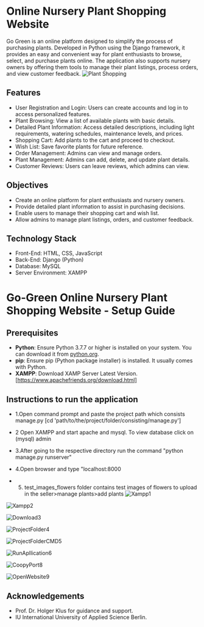 # Online Nursery Plant Shopping Website
Go Green is an online platform designed to simplify the process of purchasing plants. Developed in Python using the Django framework, it provides an easy and convenient way for plant enthusiasts to browse, select, and purchase plants online. The application also supports nursery owners by offering them tools to manage their plant listings, process orders, and view customer feedback.
![Plant Shopping](https://github.com/user-attachments/assets/06750d5a-e89b-436a-b0f9-57b3291b3c77)

## Features
- User Registration and Login: Users can create accounts and log in to access personalized features.
- Plant Browsing: View a list of available plants with basic details.
- Detailed Plant Information: Access detailed descriptions, including light requirements, watering schedules, maintenance levels, and prices.
- Shopping Cart: Add plants to the cart and proceed to checkout.
- Wish List: Save favorite plants for future reference.
- Order Management: Admins can view and manage orders.
- Plant Management: Admins can add, delete, and update plant details.
- Customer Reviews: Users can leave reviews, which admins can view.
## Objectives
- Create an online platform for plant enthusiasts and nursery owners.
- Provide detailed plant information to assist in purchasing decisions.
- Enable users to manage their shopping cart and wish list.
- Allow admins to manage plant listings, orders, and customer feedback.
## Technology Stack
- Front-End: HTML, CSS, JavaScript
- Back-End: Django (Python)
- Database: MySQL
- Server Environment: XAMPP 
# Go-Green Online Nursery Plant Shopping Website - Setup Guide

## Prerequisites
- **Python**: Ensure Python 3.7.7 or higher is installed on your system. You can download it from [python.org](https://www.python.org/).
- **pip**: Ensure pip (Python package installer) is installed. It usually comes with Python.
- **XAMPP**:  Download XAMP Server Latest Version. [https://www.apachefriends.org/download.html] 

## Instructions to run the application
- 1.Open command prompt and paste the project path which consists manage.py [cd 'path/to/the/project/folder/consisting/manage.py']
  
- 2 Open XAMPP and start apache and mysql. To view database click on (mysql) admin

- 3.After going to the respective directory run the command "python manage.py runserver"

- 4.Open browser and type "localhost:8000

- 5. test_images_flowers folder contains test images of flowers to upload in the seller>manage plants>add plants 
![Xampp1](https://github.com/user-attachments/assets/da7daa36-1f22-4870-9b76-f4f85b3a2fee)

![Xampp2](https://github.com/user-attachments/assets/e4c3dfb7-966d-4c1a-bfb9-231415086b25)

![Download3](https://github.com/user-attachments/assets/baa1aeff-e072-4495-a1e9-c8c25d1f6069)

![ProjectFolder4](https://github.com/user-attachments/assets/e4024909-9af9-450d-975a-21359a4c75e6)

![ProjectFolderCMD5](https://github.com/user-attachments/assets/46f3804d-43f0-4a0b-b8d4-db4e8c4491b7)

![RunApllication6](https://github.com/user-attachments/assets/9eeaf993-4ec3-411c-84ff-4113332e72c1)

![CoopyPort8](https://github.com/user-attachments/assets/f3bb7e40-ca33-4082-8391-f2a3fb38c4d0)

![OpenWebsite9](https://github.com/user-attachments/assets/31d68fcc-b399-4064-a0e2-131385bed71f)


## Acknowledgements
- Prof. Dr. Holger Klus for guidance and support.
- IU International University of Applied Science Berlin.

